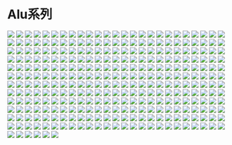 # Alu系列

![](https://cdn.jsdelivr.net/gh/2x-ercha/twikoo-magic@1.0/image/alu/1.png)
![](https://cdn.jsdelivr.net/gh/2x-ercha/twikoo-magic@1.0/image/alu/10.png)
![](https://cdn.jsdelivr.net/gh/2x-ercha/twikoo-magic@1.0/image/alu/100.png)
![](https://cdn.jsdelivr.net/gh/2x-ercha/twikoo-magic@1.0/image/alu/101.png)
![](https://cdn.jsdelivr.net/gh/2x-ercha/twikoo-magic@1.0/image/alu/102.png)
![](https://cdn.jsdelivr.net/gh/2x-ercha/twikoo-magic@1.0/image/alu/103.png)
![](https://cdn.jsdelivr.net/gh/2x-ercha/twikoo-magic@1.0/image/alu/104.png)
![](https://cdn.jsdelivr.net/gh/2x-ercha/twikoo-magic@1.0/image/alu/105.png)
![](https://cdn.jsdelivr.net/gh/2x-ercha/twikoo-magic@1.0/image/alu/106.png)
![](https://cdn.jsdelivr.net/gh/2x-ercha/twikoo-magic@1.0/image/alu/107.png)
![](https://cdn.jsdelivr.net/gh/2x-ercha/twikoo-magic@1.0/image/alu/108.png)
![](https://cdn.jsdelivr.net/gh/2x-ercha/twikoo-magic@1.0/image/alu/109.png)
![](https://cdn.jsdelivr.net/gh/2x-ercha/twikoo-magic@1.0/image/alu/11.png)
![](https://cdn.jsdelivr.net/gh/2x-ercha/twikoo-magic@1.0/image/alu/110.png)
![](https://cdn.jsdelivr.net/gh/2x-ercha/twikoo-magic@1.0/image/alu/111.png)
![](https://cdn.jsdelivr.net/gh/2x-ercha/twikoo-magic@1.0/image/alu/112.png)
![](https://cdn.jsdelivr.net/gh/2x-ercha/twikoo-magic@1.0/image/alu/113.png)
![](https://cdn.jsdelivr.net/gh/2x-ercha/twikoo-magic@1.0/image/alu/114.png)
![](https://cdn.jsdelivr.net/gh/2x-ercha/twikoo-magic@1.0/image/alu/115.png)
![](https://cdn.jsdelivr.net/gh/2x-ercha/twikoo-magic@1.0/image/alu/116.png)
![](https://cdn.jsdelivr.net/gh/2x-ercha/twikoo-magic@1.0/image/alu/117.png)
![](https://cdn.jsdelivr.net/gh/2x-ercha/twikoo-magic@1.0/image/alu/118.png)
![](https://cdn.jsdelivr.net/gh/2x-ercha/twikoo-magic@1.0/image/alu/119.png)
![](https://cdn.jsdelivr.net/gh/2x-ercha/twikoo-magic@1.0/image/alu/12.png)
![](https://cdn.jsdelivr.net/gh/2x-ercha/twikoo-magic@1.0/image/alu/120.png)
![](https://cdn.jsdelivr.net/gh/2x-ercha/twikoo-magic@1.0/image/alu/121.png)
![](https://cdn.jsdelivr.net/gh/2x-ercha/twikoo-magic@1.0/image/alu/122.png)
![](https://cdn.jsdelivr.net/gh/2x-ercha/twikoo-magic@1.0/image/alu/123.png)
![](https://cdn.jsdelivr.net/gh/2x-ercha/twikoo-magic@1.0/image/alu/124.png)
![](https://cdn.jsdelivr.net/gh/2x-ercha/twikoo-magic@1.0/image/alu/125.png)
![](https://cdn.jsdelivr.net/gh/2x-ercha/twikoo-magic@1.0/image/alu/126.png)
![](https://cdn.jsdelivr.net/gh/2x-ercha/twikoo-magic@1.0/image/alu/127.png)
![](https://cdn.jsdelivr.net/gh/2x-ercha/twikoo-magic@1.0/image/alu/128.png)
![](https://cdn.jsdelivr.net/gh/2x-ercha/twikoo-magic@1.0/image/alu/129.png)
![](https://cdn.jsdelivr.net/gh/2x-ercha/twikoo-magic@1.0/image/alu/13.png)
![](https://cdn.jsdelivr.net/gh/2x-ercha/twikoo-magic@1.0/image/alu/130.png)
![](https://cdn.jsdelivr.net/gh/2x-ercha/twikoo-magic@1.0/image/alu/131.png)
![](https://cdn.jsdelivr.net/gh/2x-ercha/twikoo-magic@1.0/image/alu/132.png)
![](https://cdn.jsdelivr.net/gh/2x-ercha/twikoo-magic@1.0/image/alu/133.png)
![](https://cdn.jsdelivr.net/gh/2x-ercha/twikoo-magic@1.0/image/alu/134.png)
![](https://cdn.jsdelivr.net/gh/2x-ercha/twikoo-magic@1.0/image/alu/135.png)
![](https://cdn.jsdelivr.net/gh/2x-ercha/twikoo-magic@1.0/image/alu/136.png)
![](https://cdn.jsdelivr.net/gh/2x-ercha/twikoo-magic@1.0/image/alu/137.png)
![](https://cdn.jsdelivr.net/gh/2x-ercha/twikoo-magic@1.0/image/alu/138.png)
![](https://cdn.jsdelivr.net/gh/2x-ercha/twikoo-magic@1.0/image/alu/139.png)
![](https://cdn.jsdelivr.net/gh/2x-ercha/twikoo-magic@1.0/image/alu/14.png)
![](https://cdn.jsdelivr.net/gh/2x-ercha/twikoo-magic@1.0/image/alu/140.png)
![](https://cdn.jsdelivr.net/gh/2x-ercha/twikoo-magic@1.0/image/alu/141.png)
![](https://cdn.jsdelivr.net/gh/2x-ercha/twikoo-magic@1.0/image/alu/142.png)
![](https://cdn.jsdelivr.net/gh/2x-ercha/twikoo-magic@1.0/image/alu/143.png)
![](https://cdn.jsdelivr.net/gh/2x-ercha/twikoo-magic@1.0/image/alu/144.png)
![](https://cdn.jsdelivr.net/gh/2x-ercha/twikoo-magic@1.0/image/alu/145.png)
![](https://cdn.jsdelivr.net/gh/2x-ercha/twikoo-magic@1.0/image/alu/146.png)
![](https://cdn.jsdelivr.net/gh/2x-ercha/twikoo-magic@1.0/image/alu/147.png)
![](https://cdn.jsdelivr.net/gh/2x-ercha/twikoo-magic@1.0/image/alu/148.png)
![](https://cdn.jsdelivr.net/gh/2x-ercha/twikoo-magic@1.0/image/alu/149.png)
![](https://cdn.jsdelivr.net/gh/2x-ercha/twikoo-magic@1.0/image/alu/15.png)
![](https://cdn.jsdelivr.net/gh/2x-ercha/twikoo-magic@1.0/image/alu/150.png)
![](https://cdn.jsdelivr.net/gh/2x-ercha/twikoo-magic@1.0/image/alu/151.png)
![](https://cdn.jsdelivr.net/gh/2x-ercha/twikoo-magic@1.0/image/alu/152.png)
![](https://cdn.jsdelivr.net/gh/2x-ercha/twikoo-magic@1.0/image/alu/153.png)
![](https://cdn.jsdelivr.net/gh/2x-ercha/twikoo-magic@1.0/image/alu/154.png)
![](https://cdn.jsdelivr.net/gh/2x-ercha/twikoo-magic@1.0/image/alu/155.png)
![](https://cdn.jsdelivr.net/gh/2x-ercha/twikoo-magic@1.0/image/alu/156.png)
![](https://cdn.jsdelivr.net/gh/2x-ercha/twikoo-magic@1.0/image/alu/157.png)
![](https://cdn.jsdelivr.net/gh/2x-ercha/twikoo-magic@1.0/image/alu/158.png)
![](https://cdn.jsdelivr.net/gh/2x-ercha/twikoo-magic@1.0/image/alu/159.png)
![](https://cdn.jsdelivr.net/gh/2x-ercha/twikoo-magic@1.0/image/alu/16.png)
![](https://cdn.jsdelivr.net/gh/2x-ercha/twikoo-magic@1.0/image/alu/160.png)
![](https://cdn.jsdelivr.net/gh/2x-ercha/twikoo-magic@1.0/image/alu/161.png)
![](https://cdn.jsdelivr.net/gh/2x-ercha/twikoo-magic@1.0/image/alu/162.png)
![](https://cdn.jsdelivr.net/gh/2x-ercha/twikoo-magic@1.0/image/alu/163.png)
![](https://cdn.jsdelivr.net/gh/2x-ercha/twikoo-magic@1.0/image/alu/164.png)
![](https://cdn.jsdelivr.net/gh/2x-ercha/twikoo-magic@1.0/image/alu/165.png)
![](https://cdn.jsdelivr.net/gh/2x-ercha/twikoo-magic@1.0/image/alu/166.png)
![](https://cdn.jsdelivr.net/gh/2x-ercha/twikoo-magic@1.0/image/alu/167.png)
![](https://cdn.jsdelivr.net/gh/2x-ercha/twikoo-magic@1.0/image/alu/168.png)
![](https://cdn.jsdelivr.net/gh/2x-ercha/twikoo-magic@1.0/image/alu/169.png)
![](https://cdn.jsdelivr.net/gh/2x-ercha/twikoo-magic@1.0/image/alu/17.png)
![](https://cdn.jsdelivr.net/gh/2x-ercha/twikoo-magic@1.0/image/alu/170.png)
![](https://cdn.jsdelivr.net/gh/2x-ercha/twikoo-magic@1.0/image/alu/171.png)
![](https://cdn.jsdelivr.net/gh/2x-ercha/twikoo-magic@1.0/image/alu/172.png)
![](https://cdn.jsdelivr.net/gh/2x-ercha/twikoo-magic@1.0/image/alu/173.png)
![](https://cdn.jsdelivr.net/gh/2x-ercha/twikoo-magic@1.0/image/alu/174.png)
![](https://cdn.jsdelivr.net/gh/2x-ercha/twikoo-magic@1.0/image/alu/175.png)
![](https://cdn.jsdelivr.net/gh/2x-ercha/twikoo-magic@1.0/image/alu/176.png)
![](https://cdn.jsdelivr.net/gh/2x-ercha/twikoo-magic@1.0/image/alu/177.png)
![](https://cdn.jsdelivr.net/gh/2x-ercha/twikoo-magic@1.0/image/alu/178.png)
![](https://cdn.jsdelivr.net/gh/2x-ercha/twikoo-magic@1.0/image/alu/179.png)
![](https://cdn.jsdelivr.net/gh/2x-ercha/twikoo-magic@1.0/image/alu/18.png)
![](https://cdn.jsdelivr.net/gh/2x-ercha/twikoo-magic@1.0/image/alu/180.png)
![](https://cdn.jsdelivr.net/gh/2x-ercha/twikoo-magic@1.0/image/alu/181.png)
![](https://cdn.jsdelivr.net/gh/2x-ercha/twikoo-magic@1.0/image/alu/182.png)
![](https://cdn.jsdelivr.net/gh/2x-ercha/twikoo-magic@1.0/image/alu/183.png)
![](https://cdn.jsdelivr.net/gh/2x-ercha/twikoo-magic@1.0/image/alu/184.png)
![](https://cdn.jsdelivr.net/gh/2x-ercha/twikoo-magic@1.0/image/alu/185.png)
![](https://cdn.jsdelivr.net/gh/2x-ercha/twikoo-magic@1.0/image/alu/186.png)
![](https://cdn.jsdelivr.net/gh/2x-ercha/twikoo-magic@1.0/image/alu/187.png)
![](https://cdn.jsdelivr.net/gh/2x-ercha/twikoo-magic@1.0/image/alu/188.png)
![](https://cdn.jsdelivr.net/gh/2x-ercha/twikoo-magic@1.0/image/alu/189.png)
![](https://cdn.jsdelivr.net/gh/2x-ercha/twikoo-magic@1.0/image/alu/19.png)
![](https://cdn.jsdelivr.net/gh/2x-ercha/twikoo-magic@1.0/image/alu/190.png)
![](https://cdn.jsdelivr.net/gh/2x-ercha/twikoo-magic@1.0/image/alu/191.png)
![](https://cdn.jsdelivr.net/gh/2x-ercha/twikoo-magic@1.0/image/alu/192.png)
![](https://cdn.jsdelivr.net/gh/2x-ercha/twikoo-magic@1.0/image/alu/193.png)
![](https://cdn.jsdelivr.net/gh/2x-ercha/twikoo-magic@1.0/image/alu/194.png)
![](https://cdn.jsdelivr.net/gh/2x-ercha/twikoo-magic@1.0/image/alu/195.png)
![](https://cdn.jsdelivr.net/gh/2x-ercha/twikoo-magic@1.0/image/alu/196.png)
![](https://cdn.jsdelivr.net/gh/2x-ercha/twikoo-magic@1.0/image/alu/197.png)
![](https://cdn.jsdelivr.net/gh/2x-ercha/twikoo-magic@1.0/image/alu/198.png)
![](https://cdn.jsdelivr.net/gh/2x-ercha/twikoo-magic@1.0/image/alu/199.png)
![](https://cdn.jsdelivr.net/gh/2x-ercha/twikoo-magic@1.0/image/alu/2.png)
![](https://cdn.jsdelivr.net/gh/2x-ercha/twikoo-magic@1.0/image/alu/20.png)
![](https://cdn.jsdelivr.net/gh/2x-ercha/twikoo-magic@1.0/image/alu/200.png)
![](https://cdn.jsdelivr.net/gh/2x-ercha/twikoo-magic@1.0/image/alu/201.png)
![](https://cdn.jsdelivr.net/gh/2x-ercha/twikoo-magic@1.0/image/alu/202.png)
![](https://cdn.jsdelivr.net/gh/2x-ercha/twikoo-magic@1.0/image/alu/203.png)
![](https://cdn.jsdelivr.net/gh/2x-ercha/twikoo-magic@1.0/image/alu/204.png)
![](https://cdn.jsdelivr.net/gh/2x-ercha/twikoo-magic@1.0/image/alu/205.png)
![](https://cdn.jsdelivr.net/gh/2x-ercha/twikoo-magic@1.0/image/alu/206.png)
![](https://cdn.jsdelivr.net/gh/2x-ercha/twikoo-magic@1.0/image/alu/207.png)
![](https://cdn.jsdelivr.net/gh/2x-ercha/twikoo-magic@1.0/image/alu/208.png)
![](https://cdn.jsdelivr.net/gh/2x-ercha/twikoo-magic@1.0/image/alu/209.png)
![](https://cdn.jsdelivr.net/gh/2x-ercha/twikoo-magic@1.0/image/alu/21.png)
![](https://cdn.jsdelivr.net/gh/2x-ercha/twikoo-magic@1.0/image/alu/210.png)
![](https://cdn.jsdelivr.net/gh/2x-ercha/twikoo-magic@1.0/image/alu/211.png)
![](https://cdn.jsdelivr.net/gh/2x-ercha/twikoo-magic@1.0/image/alu/212.png)
![](https://cdn.jsdelivr.net/gh/2x-ercha/twikoo-magic@1.0/image/alu/213.png)
![](https://cdn.jsdelivr.net/gh/2x-ercha/twikoo-magic@1.0/image/alu/214.png)
![](https://cdn.jsdelivr.net/gh/2x-ercha/twikoo-magic@1.0/image/alu/215.png)
![](https://cdn.jsdelivr.net/gh/2x-ercha/twikoo-magic@1.0/image/alu/216.png)
![](https://cdn.jsdelivr.net/gh/2x-ercha/twikoo-magic@1.0/image/alu/217.png)
![](https://cdn.jsdelivr.net/gh/2x-ercha/twikoo-magic@1.0/image/alu/218.png)
![](https://cdn.jsdelivr.net/gh/2x-ercha/twikoo-magic@1.0/image/alu/219.png)
![](https://cdn.jsdelivr.net/gh/2x-ercha/twikoo-magic@1.0/image/alu/22.png)
![](https://cdn.jsdelivr.net/gh/2x-ercha/twikoo-magic@1.0/image/alu/220.png)
![](https://cdn.jsdelivr.net/gh/2x-ercha/twikoo-magic@1.0/image/alu/221.png)
![](https://cdn.jsdelivr.net/gh/2x-ercha/twikoo-magic@1.0/image/alu/222.png)
![](https://cdn.jsdelivr.net/gh/2x-ercha/twikoo-magic@1.0/image/alu/223.png)
![](https://cdn.jsdelivr.net/gh/2x-ercha/twikoo-magic@1.0/image/alu/224.png)
![](https://cdn.jsdelivr.net/gh/2x-ercha/twikoo-magic@1.0/image/alu/225.png)
![](https://cdn.jsdelivr.net/gh/2x-ercha/twikoo-magic@1.0/image/alu/226.png)
![](https://cdn.jsdelivr.net/gh/2x-ercha/twikoo-magic@1.0/image/alu/227.png)
![](https://cdn.jsdelivr.net/gh/2x-ercha/twikoo-magic@1.0/image/alu/228.png)
![](https://cdn.jsdelivr.net/gh/2x-ercha/twikoo-magic@1.0/image/alu/229.png)
![](https://cdn.jsdelivr.net/gh/2x-ercha/twikoo-magic@1.0/image/alu/23.png)
![](https://cdn.jsdelivr.net/gh/2x-ercha/twikoo-magic@1.0/image/alu/230.png)
![](https://cdn.jsdelivr.net/gh/2x-ercha/twikoo-magic@1.0/image/alu/231.png)
![](https://cdn.jsdelivr.net/gh/2x-ercha/twikoo-magic@1.0/image/alu/232.png)
![](https://cdn.jsdelivr.net/gh/2x-ercha/twikoo-magic@1.0/image/alu/233.png)
![](https://cdn.jsdelivr.net/gh/2x-ercha/twikoo-magic@1.0/image/alu/234.png)
![](https://cdn.jsdelivr.net/gh/2x-ercha/twikoo-magic@1.0/image/alu/235.png)
![](https://cdn.jsdelivr.net/gh/2x-ercha/twikoo-magic@1.0/image/alu/236.png)
![](https://cdn.jsdelivr.net/gh/2x-ercha/twikoo-magic@1.0/image/alu/237.png)
![](https://cdn.jsdelivr.net/gh/2x-ercha/twikoo-magic@1.0/image/alu/238.png)
![](https://cdn.jsdelivr.net/gh/2x-ercha/twikoo-magic@1.0/image/alu/239.png)
![](https://cdn.jsdelivr.net/gh/2x-ercha/twikoo-magic@1.0/image/alu/24.png)
![](https://cdn.jsdelivr.net/gh/2x-ercha/twikoo-magic@1.0/image/alu/240.png)
![](https://cdn.jsdelivr.net/gh/2x-ercha/twikoo-magic@1.0/image/alu/241.png)
![](https://cdn.jsdelivr.net/gh/2x-ercha/twikoo-magic@1.0/image/alu/242.png)
![](https://cdn.jsdelivr.net/gh/2x-ercha/twikoo-magic@1.0/image/alu/243.png)
![](https://cdn.jsdelivr.net/gh/2x-ercha/twikoo-magic@1.0/image/alu/244.png)
![](https://cdn.jsdelivr.net/gh/2x-ercha/twikoo-magic@1.0/image/alu/245.png)
![](https://cdn.jsdelivr.net/gh/2x-ercha/twikoo-magic@1.0/image/alu/246.png)
![](https://cdn.jsdelivr.net/gh/2x-ercha/twikoo-magic@1.0/image/alu/247.png)
![](https://cdn.jsdelivr.net/gh/2x-ercha/twikoo-magic@1.0/image/alu/248.png)
![](https://cdn.jsdelivr.net/gh/2x-ercha/twikoo-magic@1.0/image/alu/249.png)
![](https://cdn.jsdelivr.net/gh/2x-ercha/twikoo-magic@1.0/image/alu/25.png)
![](https://cdn.jsdelivr.net/gh/2x-ercha/twikoo-magic@1.0/image/alu/250.png)
![](https://cdn.jsdelivr.net/gh/2x-ercha/twikoo-magic@1.0/image/alu/251.png)
![](https://cdn.jsdelivr.net/gh/2x-ercha/twikoo-magic@1.0/image/alu/252.png)
![](https://cdn.jsdelivr.net/gh/2x-ercha/twikoo-magic@1.0/image/alu/253.png)
![](https://cdn.jsdelivr.net/gh/2x-ercha/twikoo-magic@1.0/image/alu/254.png)
![](https://cdn.jsdelivr.net/gh/2x-ercha/twikoo-magic@1.0/image/alu/255.png)
![](https://cdn.jsdelivr.net/gh/2x-ercha/twikoo-magic@1.0/image/alu/256.png)
![](https://cdn.jsdelivr.net/gh/2x-ercha/twikoo-magic@1.0/image/alu/257.png)
![](https://cdn.jsdelivr.net/gh/2x-ercha/twikoo-magic@1.0/image/alu/258.png)
![](https://cdn.jsdelivr.net/gh/2x-ercha/twikoo-magic@1.0/image/alu/259.png)
![](https://cdn.jsdelivr.net/gh/2x-ercha/twikoo-magic@1.0/image/alu/26.png)
![](https://cdn.jsdelivr.net/gh/2x-ercha/twikoo-magic@1.0/image/alu/260.png)
![](https://cdn.jsdelivr.net/gh/2x-ercha/twikoo-magic@1.0/image/alu/261.png)
![](https://cdn.jsdelivr.net/gh/2x-ercha/twikoo-magic@1.0/image/alu/262.png)
![](https://cdn.jsdelivr.net/gh/2x-ercha/twikoo-magic@1.0/image/alu/263.png)
![](https://cdn.jsdelivr.net/gh/2x-ercha/twikoo-magic@1.0/image/alu/264.png)
![](https://cdn.jsdelivr.net/gh/2x-ercha/twikoo-magic@1.0/image/alu/265.png)
![](https://cdn.jsdelivr.net/gh/2x-ercha/twikoo-magic@1.0/image/alu/266.png)
![](https://cdn.jsdelivr.net/gh/2x-ercha/twikoo-magic@1.0/image/alu/267.png)
![](https://cdn.jsdelivr.net/gh/2x-ercha/twikoo-magic@1.0/image/alu/268.png)
![](https://cdn.jsdelivr.net/gh/2x-ercha/twikoo-magic@1.0/image/alu/269.png)
![](https://cdn.jsdelivr.net/gh/2x-ercha/twikoo-magic@1.0/image/alu/27.png)
![](https://cdn.jsdelivr.net/gh/2x-ercha/twikoo-magic@1.0/image/alu/270.png)
![](https://cdn.jsdelivr.net/gh/2x-ercha/twikoo-magic@1.0/image/alu/271.png)
![](https://cdn.jsdelivr.net/gh/2x-ercha/twikoo-magic@1.0/image/alu/272.png)
![](https://cdn.jsdelivr.net/gh/2x-ercha/twikoo-magic@1.0/image/alu/273.png)
![](https://cdn.jsdelivr.net/gh/2x-ercha/twikoo-magic@1.0/image/alu/274.png)
![](https://cdn.jsdelivr.net/gh/2x-ercha/twikoo-magic@1.0/image/alu/275.png)
![](https://cdn.jsdelivr.net/gh/2x-ercha/twikoo-magic@1.0/image/alu/276.png)
![](https://cdn.jsdelivr.net/gh/2x-ercha/twikoo-magic@1.0/image/alu/277.png)
![](https://cdn.jsdelivr.net/gh/2x-ercha/twikoo-magic@1.0/image/alu/278.png)
![](https://cdn.jsdelivr.net/gh/2x-ercha/twikoo-magic@1.0/image/alu/279.png)
![](https://cdn.jsdelivr.net/gh/2x-ercha/twikoo-magic@1.0/image/alu/28.png)
![](https://cdn.jsdelivr.net/gh/2x-ercha/twikoo-magic@1.0/image/alu/280.png)
![](https://cdn.jsdelivr.net/gh/2x-ercha/twikoo-magic@1.0/image/alu/281.png)
![](https://cdn.jsdelivr.net/gh/2x-ercha/twikoo-magic@1.0/image/alu/282.png)
![](https://cdn.jsdelivr.net/gh/2x-ercha/twikoo-magic@1.0/image/alu/283.png)
![](https://cdn.jsdelivr.net/gh/2x-ercha/twikoo-magic@1.0/image/alu/284.png)
![](https://cdn.jsdelivr.net/gh/2x-ercha/twikoo-magic@1.0/image/alu/285.png)
![](https://cdn.jsdelivr.net/gh/2x-ercha/twikoo-magic@1.0/image/alu/286.png)
![](https://cdn.jsdelivr.net/gh/2x-ercha/twikoo-magic@1.0/image/alu/287.png)
![](https://cdn.jsdelivr.net/gh/2x-ercha/twikoo-magic@1.0/image/alu/288.png)
![](https://cdn.jsdelivr.net/gh/2x-ercha/twikoo-magic@1.0/image/alu/289.png)
![](https://cdn.jsdelivr.net/gh/2x-ercha/twikoo-magic@1.0/image/alu/29.png)
![](https://cdn.jsdelivr.net/gh/2x-ercha/twikoo-magic@1.0/image/alu/290.png)
![](https://cdn.jsdelivr.net/gh/2x-ercha/twikoo-magic@1.0/image/alu/291.png)
![](https://cdn.jsdelivr.net/gh/2x-ercha/twikoo-magic@1.0/image/alu/292.png)
![](https://cdn.jsdelivr.net/gh/2x-ercha/twikoo-magic@1.0/image/alu/293.png)
![](https://cdn.jsdelivr.net/gh/2x-ercha/twikoo-magic@1.0/image/alu/294.png)
![](https://cdn.jsdelivr.net/gh/2x-ercha/twikoo-magic@1.0/image/alu/295.png)
![](https://cdn.jsdelivr.net/gh/2x-ercha/twikoo-magic@1.0/image/alu/296.png)
![](https://cdn.jsdelivr.net/gh/2x-ercha/twikoo-magic@1.0/image/alu/297.png)
![](https://cdn.jsdelivr.net/gh/2x-ercha/twikoo-magic@1.0/image/alu/298.png)
![](https://cdn.jsdelivr.net/gh/2x-ercha/twikoo-magic@1.0/image/alu/299.png)
![](https://cdn.jsdelivr.net/gh/2x-ercha/twikoo-magic@1.0/image/alu/3.png)
![](https://cdn.jsdelivr.net/gh/2x-ercha/twikoo-magic@1.0/image/alu/30.png)
![](https://cdn.jsdelivr.net/gh/2x-ercha/twikoo-magic@1.0/image/alu/300.png)
![](https://cdn.jsdelivr.net/gh/2x-ercha/twikoo-magic@1.0/image/alu/301.png)
![](https://cdn.jsdelivr.net/gh/2x-ercha/twikoo-magic@1.0/image/alu/302.png)
![](https://cdn.jsdelivr.net/gh/2x-ercha/twikoo-magic@1.0/image/alu/303.png)
![](https://cdn.jsdelivr.net/gh/2x-ercha/twikoo-magic@1.0/image/alu/304.png)
![](https://cdn.jsdelivr.net/gh/2x-ercha/twikoo-magic@1.0/image/alu/305.png)
![](https://cdn.jsdelivr.net/gh/2x-ercha/twikoo-magic@1.0/image/alu/306.png)
![](https://cdn.jsdelivr.net/gh/2x-ercha/twikoo-magic@1.0/image/alu/31.png)
![](https://cdn.jsdelivr.net/gh/2x-ercha/twikoo-magic@1.0/image/alu/32.png)
![](https://cdn.jsdelivr.net/gh/2x-ercha/twikoo-magic@1.0/image/alu/33.png)
![](https://cdn.jsdelivr.net/gh/2x-ercha/twikoo-magic@1.0/image/alu/34.png)
![](https://cdn.jsdelivr.net/gh/2x-ercha/twikoo-magic@1.0/image/alu/35.png)
![](https://cdn.jsdelivr.net/gh/2x-ercha/twikoo-magic@1.0/image/alu/36.png)
![](https://cdn.jsdelivr.net/gh/2x-ercha/twikoo-magic@1.0/image/alu/37.png)
![](https://cdn.jsdelivr.net/gh/2x-ercha/twikoo-magic@1.0/image/alu/38.png)
![](https://cdn.jsdelivr.net/gh/2x-ercha/twikoo-magic@1.0/image/alu/39.png)
![](https://cdn.jsdelivr.net/gh/2x-ercha/twikoo-magic@1.0/image/alu/4.png)
![](https://cdn.jsdelivr.net/gh/2x-ercha/twikoo-magic@1.0/image/alu/40.png)
![](https://cdn.jsdelivr.net/gh/2x-ercha/twikoo-magic@1.0/image/alu/41.png)
![](https://cdn.jsdelivr.net/gh/2x-ercha/twikoo-magic@1.0/image/alu/42.png)
![](https://cdn.jsdelivr.net/gh/2x-ercha/twikoo-magic@1.0/image/alu/43.png)
![](https://cdn.jsdelivr.net/gh/2x-ercha/twikoo-magic@1.0/image/alu/44.png)
![](https://cdn.jsdelivr.net/gh/2x-ercha/twikoo-magic@1.0/image/alu/45.png)
![](https://cdn.jsdelivr.net/gh/2x-ercha/twikoo-magic@1.0/image/alu/46.png)
![](https://cdn.jsdelivr.net/gh/2x-ercha/twikoo-magic@1.0/image/alu/47.png)
![](https://cdn.jsdelivr.net/gh/2x-ercha/twikoo-magic@1.0/image/alu/48.png)
![](https://cdn.jsdelivr.net/gh/2x-ercha/twikoo-magic@1.0/image/alu/49.png)
![](https://cdn.jsdelivr.net/gh/2x-ercha/twikoo-magic@1.0/image/alu/5.png)
![](https://cdn.jsdelivr.net/gh/2x-ercha/twikoo-magic@1.0/image/alu/50.png)
![](https://cdn.jsdelivr.net/gh/2x-ercha/twikoo-magic@1.0/image/alu/51.png)
![](https://cdn.jsdelivr.net/gh/2x-ercha/twikoo-magic@1.0/image/alu/52.png)
![](https://cdn.jsdelivr.net/gh/2x-ercha/twikoo-magic@1.0/image/alu/53.png)
![](https://cdn.jsdelivr.net/gh/2x-ercha/twikoo-magic@1.0/image/alu/54.png)
![](https://cdn.jsdelivr.net/gh/2x-ercha/twikoo-magic@1.0/image/alu/55.png)
![](https://cdn.jsdelivr.net/gh/2x-ercha/twikoo-magic@1.0/image/alu/56.png)
![](https://cdn.jsdelivr.net/gh/2x-ercha/twikoo-magic@1.0/image/alu/57.png)
![](https://cdn.jsdelivr.net/gh/2x-ercha/twikoo-magic@1.0/image/alu/58.png)
![](https://cdn.jsdelivr.net/gh/2x-ercha/twikoo-magic@1.0/image/alu/59.png)
![](https://cdn.jsdelivr.net/gh/2x-ercha/twikoo-magic@1.0/image/alu/6.png)
![](https://cdn.jsdelivr.net/gh/2x-ercha/twikoo-magic@1.0/image/alu/60.png)
![](https://cdn.jsdelivr.net/gh/2x-ercha/twikoo-magic@1.0/image/alu/61.png)
![](https://cdn.jsdelivr.net/gh/2x-ercha/twikoo-magic@1.0/image/alu/62.png)
![](https://cdn.jsdelivr.net/gh/2x-ercha/twikoo-magic@1.0/image/alu/63.png)
![](https://cdn.jsdelivr.net/gh/2x-ercha/twikoo-magic@1.0/image/alu/64.png)
![](https://cdn.jsdelivr.net/gh/2x-ercha/twikoo-magic@1.0/image/alu/65.png)
![](https://cdn.jsdelivr.net/gh/2x-ercha/twikoo-magic@1.0/image/alu/66.png)
![](https://cdn.jsdelivr.net/gh/2x-ercha/twikoo-magic@1.0/image/alu/67.png)
![](https://cdn.jsdelivr.net/gh/2x-ercha/twikoo-magic@1.0/image/alu/68.png)
![](https://cdn.jsdelivr.net/gh/2x-ercha/twikoo-magic@1.0/image/alu/69.png)
![](https://cdn.jsdelivr.net/gh/2x-ercha/twikoo-magic@1.0/image/alu/7.png)
![](https://cdn.jsdelivr.net/gh/2x-ercha/twikoo-magic@1.0/image/alu/70.png)
![](https://cdn.jsdelivr.net/gh/2x-ercha/twikoo-magic@1.0/image/alu/71.png)
![](https://cdn.jsdelivr.net/gh/2x-ercha/twikoo-magic@1.0/image/alu/72.png)
![](https://cdn.jsdelivr.net/gh/2x-ercha/twikoo-magic@1.0/image/alu/73.png)
![](https://cdn.jsdelivr.net/gh/2x-ercha/twikoo-magic@1.0/image/alu/74.png)
![](https://cdn.jsdelivr.net/gh/2x-ercha/twikoo-magic@1.0/image/alu/75.png)
![](https://cdn.jsdelivr.net/gh/2x-ercha/twikoo-magic@1.0/image/alu/76.png)
![](https://cdn.jsdelivr.net/gh/2x-ercha/twikoo-magic@1.0/image/alu/77.png)
![](https://cdn.jsdelivr.net/gh/2x-ercha/twikoo-magic@1.0/image/alu/78.png)
![](https://cdn.jsdelivr.net/gh/2x-ercha/twikoo-magic@1.0/image/alu/79.png)
![](https://cdn.jsdelivr.net/gh/2x-ercha/twikoo-magic@1.0/image/alu/8.png)
![](https://cdn.jsdelivr.net/gh/2x-ercha/twikoo-magic@1.0/image/alu/80.png)
![](https://cdn.jsdelivr.net/gh/2x-ercha/twikoo-magic@1.0/image/alu/81.png)
![](https://cdn.jsdelivr.net/gh/2x-ercha/twikoo-magic@1.0/image/alu/82.png)
![](https://cdn.jsdelivr.net/gh/2x-ercha/twikoo-magic@1.0/image/alu/83.png)
![](https://cdn.jsdelivr.net/gh/2x-ercha/twikoo-magic@1.0/image/alu/84.png)
![](https://cdn.jsdelivr.net/gh/2x-ercha/twikoo-magic@1.0/image/alu/85.png)
![](https://cdn.jsdelivr.net/gh/2x-ercha/twikoo-magic@1.0/image/alu/86.png)
![](https://cdn.jsdelivr.net/gh/2x-ercha/twikoo-magic@1.0/image/alu/87.png)
![](https://cdn.jsdelivr.net/gh/2x-ercha/twikoo-magic@1.0/image/alu/88.png)
![](https://cdn.jsdelivr.net/gh/2x-ercha/twikoo-magic@1.0/image/alu/89.png)
![](https://cdn.jsdelivr.net/gh/2x-ercha/twikoo-magic@1.0/image/alu/9.png)
![](https://cdn.jsdelivr.net/gh/2x-ercha/twikoo-magic@1.0/image/alu/90.png)
![](https://cdn.jsdelivr.net/gh/2x-ercha/twikoo-magic@1.0/image/alu/91.png)
![](https://cdn.jsdelivr.net/gh/2x-ercha/twikoo-magic@1.0/image/alu/92.png)
![](https://cdn.jsdelivr.net/gh/2x-ercha/twikoo-magic@1.0/image/alu/93.png)
![](https://cdn.jsdelivr.net/gh/2x-ercha/twikoo-magic@1.0/image/alu/94.png)
![](https://cdn.jsdelivr.net/gh/2x-ercha/twikoo-magic@1.0/image/alu/95.png)
![](https://cdn.jsdelivr.net/gh/2x-ercha/twikoo-magic@1.0/image/alu/96.png)
![](https://cdn.jsdelivr.net/gh/2x-ercha/twikoo-magic@1.0/image/alu/97.png)
![](https://cdn.jsdelivr.net/gh/2x-ercha/twikoo-magic@1.0/image/alu/98.png)
![](https://cdn.jsdelivr.net/gh/2x-ercha/twikoo-magic@1.0/image/alu/99.png)
